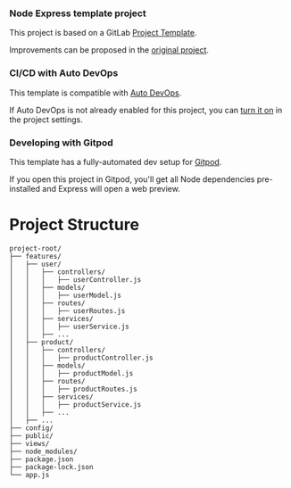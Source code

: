 ### Node Express template project

This project is based on a GitLab [Project Template](https://docs.gitlab.com/ee/gitlab-basics/create-project.html).

Improvements can be proposed in the [original project](https://gitlab.com/gitlab-org/project-templates/express).

### CI/CD with Auto DevOps

This template is compatible with [Auto DevOps](https://docs.gitlab.com/ee/topics/autodevops/).

If Auto DevOps is not already enabled for this project, you can [turn it on](https://docs.gitlab.com/ee/topics/autodevops/#enabling-auto-devops) in the project settings.

### Developing with Gitpod

This template has a fully-automated dev setup for [Gitpod](https://docs.gitlab.com/ee/integration/gitpod.html).

If you open this project in Gitpod, you'll get all Node dependencies pre-installed and Express will open a web preview.
# Project Structure

```
project-root/
├── features/
│   ├── user/
│   │   ├── controllers/
│   │   │   ├── userController.js
│   │   ├── models/
│   │   │   ├── userModel.js
│   │   ├── routes/
│   │   │   ├── userRoutes.js
│   │   ├── services/
│   │   │   ├── userService.js
│   │   ├── ...
│   ├── product/
│   │   ├── controllers/
│   │   │   ├── productController.js
│   │   ├── models/
│   │   │   ├── productModel.js
│   │   ├── routes/
│   │   │   ├── productRoutes.js
│   │   ├── services/
│   │   │   ├── productService.js
│   │   ├── ...
│   ├── ...
├── config/
├── public/
├── views/
├── node_modules/
├── package.json
├── package-lock.json
└── app.js
```